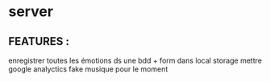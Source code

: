 # server

## FEATURES :

enregistrer toutes les émotions ds une bdd + form dans local storage
mettre google analyctics
fake musique pour le moment

